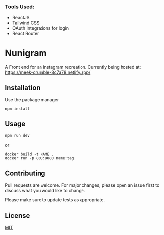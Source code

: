 

### Tools Used:

- ReactJS
- Tailwind CSS
- OAuth Integrations for login
- React Router

# Nunigram

A Front end for an instagram recreation.
Currently being hosted at: https://meek-crumble-8c7a78.netlify.app/

## Installation

Use the package manager

```bash
npm install
```

## Usage

```bash
npm run dev
```
or
```docker
docker build -t NAME .
docker run -p 808:8080 name:tag
```

## Contributing

Pull requests are welcome. For major changes, please open an issue first
to discuss what you would like to change.

Please make sure to update tests as appropriate.

## License

[MIT](https://choosealicense.com/licenses/mit/)

